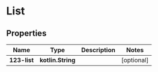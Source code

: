 
# List

## Properties
Name | Type | Description | Notes
------------ | ------------- | ------------- | -------------
**123-list** | **kotlin.String** |  |  [optional]



